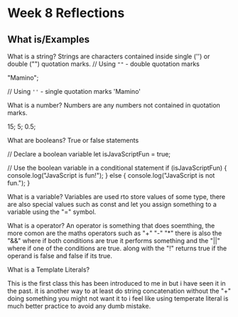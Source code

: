 # Week 8 Reflections

## What is/Examples

What is a string? 
Strings are characters contained inside single ('') or double ("") quotation marks.
// Using `""` - double quotation marks

"Mamino";

// Using `''` - single quotation marks
'Mamino'

What is a number?
Numbers are any numbers not contained in quotation marks.

15;
5;
0.5;

What are booleans?
True or false statements

// Declare a boolean variable
let isJavaScriptFun = true;

// Use the boolean variable in a conditional statement
if (isJavaScriptFun) {
    console.log("JavaScript is fun!");
} else {
    console.log("JavaScript is not fun.");
}

What is a variable?
Variables are used rto store values of some type, there are also special values such as const and let  you  assign something to a variable using the "=" symbol.

What is a operator?
An operator is something that does soemthing, the more comon are the maths operators such as "+" "-" "*" there is also the "&&" where if both conditions are true it performs something and the "||" where if one of the conditions are true. along with the "!" returns true if the operand is false and false if its true.

What is a Template Literals?

This is the first class this has been introduced to me in but i have seen it in the past. it is another way to at least do string concatenation without the "+" doing something you might not want it to i feel like using temperate literal is much better practice to avoid any dumb mistake.
